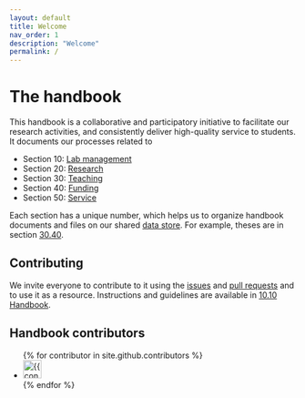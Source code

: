 ```yaml
---
layout: default
title: Welcome
nav_order: 1
description: "Welcome"
permalink: /
---
```



# The handbook

This handbook is a collaborative and participatory initiative to facilitate our research activities, and consistently deliver high-quality service to students.
It documents our processes related to 

- Section 10: [Lab management](docs/lab_management/)
- Section 20: [Research](docs/research/)
- Section 30: [Teaching](docs/teaching/)
- Section 40: [Funding](docs/funding/)
- Section 50: [Service](docs/service/)

Each section has a unique number, which helps us to organize handbook documents and files on our shared [data store](docs/lab_management/10_processes/10.05.systems-overview.html#nextcloud). For example, theses are in section [30.40](docs/teaching/30_processes/30.40.theses.html). 

## Contributing

We invite everyone to contribute to it using the [issues](https://github.com/digital-work-lab/handbook/issues) and [pull requests](https://github.com/digital-work-lab/handbook/pulls) and to use it as a resource.
Instructions and guidelines are available in [10.10 Handbook](docs/lab_management/10_processes/10.10.handbook.html).

<!--
## Recent changes

- [Handbook changes in July](https://github.com/digital-work-lab/handbook/compare/6e0b3da0c213f74dce154642892d50e5ed96a9b3...6e0b3da0c213f74dce154642892d50e5ed96a9b3)

## Contact

Offices: WE5/1.081.

[Schedule a meeting](https://calendly.com/gerit-wagner/30min){: .btn .btn-green }

<iframe width="600" height="200" frameborder="0" scrolling="no" marginheight="0" marginwidth="0" src="https://www.openstreetmap.org/export/embed.html?bbox=10.862774848937988%2C49.89987300208533%2C10.876936912536623%2C49.90642391513594&amp;layer=mapnik&amp;marker=49.9031485698061%2C10.869855880737305" style="border: 1px solid black"></iframe>
-->

## Handbook contributors

<ul class="list-style-none">
{% for contributor in site.github.contributors %}
  <li class="d-inline-block mr-1">
     <a href="{{ contributor.html_url }}"><img src="{{ contributor.avatar_url }}" width="32" height="32" alt="{{ contributor.login }}"/></a>
  </li>
{% endfor %}
</ul>

